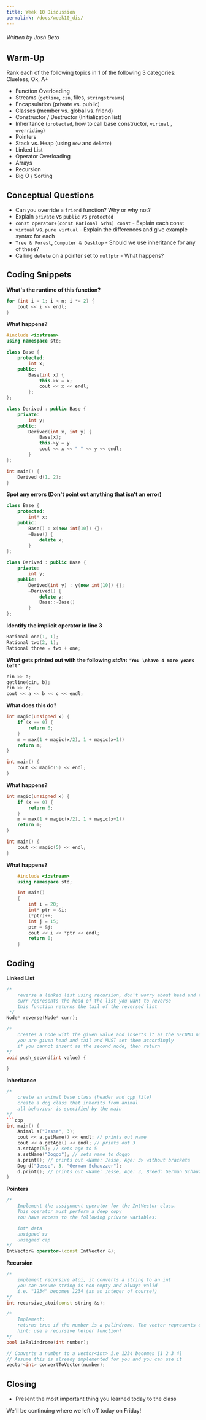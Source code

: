 ```yaml
---
title: Week 10 Discussion
permalink: /docs/week10_dis/
---
```


###### Written by Josh Beto

## Warm-Up

Rank each of the following topics in 1 of the following 3 categories: Clueless, Ok, A+

* Function Overloading
* Streams (`getline`, `cin`, files, `stringstreams`)
* Encapsulation (private vs. public)
* Classes (member vs. global vs. friend)
* Constructor / Destructor (Initialization list)
* Inheritance (`protected`, how to call base constructor, `virtual` , `overriding`)
* Pointers
* Stack vs. Heap (using `new` and `delete`)
* Linked List
* Operator Overloading
* Arrays
* Recursion
* Big O / Sorting

## Conceptual Questions
* Can you override a `friend` function? Why or why not?
* Explain `private` vs `public` vs `protected`
* `const operator+(const Rational &rhs) const` - Explain each const
* `virtual` vs. `pure virtual` - Explain the differences and give example syntax for each
* `Tree & Forest`, `Computer & Desktop` - Should we use inheritance for any of these?
* Calling `delete` on a pointer set to `nullptr` - What happens?

## Coding Snippets
**What's the runtime of this function?**
```cpp
for (int i = 1; i < n; i *= 2) {
    cout << i << endl;
}
```
**What happens?**
```cpp
#include <iostream>
using namespace std;

class Base {
    protected:
        int x;
    public:
        Base(int x) {
            this->x = x;
            cout << x << endl;
        };
};

class Derived : public Base {
    private:
        int y;
    public:
        Derived(int x, int y) {
            Base(x);
            this->y = y
            cout << x << " " << y << endl;
        }
};

int main() {
    Derived d(1, 2);
}
```
**Spot any errors (Don't point out anything that isn't an error)**
```cpp
class Base {
    protected:
        int* x;
    public:
        Base() : x(new int[10]) {};
        ~Base() {
            delete x;
        }
};

class Derived : public Base {
    private:
        int y;
    public:
        Derived(int y) : y(new int[10]) {};
        ~Derived() {
            delete y;
            Base::~Base()
        }
};
```

**Identify the implicit operator in line 3**
```cpp
Rational one(1, 1);
Rational two(2, 1);
Rational three = two + one;
```
**What gets printed out with the following *stdin*: `"You \nhave 4 more years left"`**
```cpp
cin >> a;
getline(cin, b);
cin >> c;
cout << a << b << c << endl;
```
**What does this do?**
```cpp
int magic(unsigned x) {
    if (x == 0) {
        return 0;
    }
    m = max(1 + magic(x/2), 1 + magic(x+1))
    return m;
}

int main() {
    cout << magic(5) << endl;
}
```

**What happens?**
```cpp
int magic(unsigned x) {
    if (x == 0) {
        return 0;
    }
    m = max(1 + magic(x/2), 1 + magic(x+1))
    return m;
}

int main() {
    cout << magic(5) << endl;
}
```
**What happens?**
```cpp
    #include <iostream> 
    using namespace std; 

    int main() 
    { 
        int i = 20; 
        int* ptr = &i; 
        (*ptr)++; 
        int j = 15; 
        ptr = &j; 
        cout << i << *ptr << endl;
        return 0; 
    } 
```

## Coding

**Linked List**
```cpp
/*
    reverse a linked list using recursion, don't worry about head and tail
    curr represents the head of the list you want to reverse
    this function returns the tail of the reversed list
 */
Node* reverse(Node* curr);
```
```cpp
/*
    creates a node with the given value and inserts it as the SECOND node in the list
    you are given head and tail and MUST set them accordingly
    if you cannot insert as the second node, then return
*/
void push_second(int value) {

}
```
**Inheritance**
```cpp
/*
    create an animal base class (header and cpp file)
    create a dog class that inherits from animal
    all behaviour is specified by the main
*/
```cpp
int main() {
    Animal a("Jesse", 3);
    cout << a.getName() << endl; // prints out name
    cout << a.getAge() << endl; // prints out 3
    a.setAge(5); // sets age to 5
    a.setName("Doggo"); // sets name to doggo
    a.print(); // prints out <Name: Jesse, Age: 3> without brackets
    Dog d("Jesse", 3, "German Schauzzer");
    d.print(); // prints out <Name: Jesse, Age: 3, Breed: German Schauzzer> without brackets
}
```
**Pointers**
```cpp
/*
    Implement the assignment operator for the IntVector class.
    This operator must perform a deep copy
    You have access to the following private variables:

    int* data
    unsigned sz
    unsigned cap
*/
IntVector& operator=(const IntVector &);
```
**Recursion**
```cpp
/*
    implement recursive atoi, it converts a string to an int
    you can assume string is non-empty and always valid
    i.e. "1234" becomes 1234 (as an integer of course!)
*/
int recursive_atoi(const string &s);
```
```cpp
/*
    Implement:
    returns true if the number is a palindrome. The vector represents each digit of a number.
    hint: use a recursive helper function!
*/
bool isPalindrome(int number);

// Converts a number to a vector<int> i.e 1234 becomes [1 2 3 4]
// Assume this is already implemented for you and you can use it
vector<int> convertToVector(number);
```

## Closing

* Present the most important thing you learned today to the class

We'll be continuing where we left off today on Friday! 